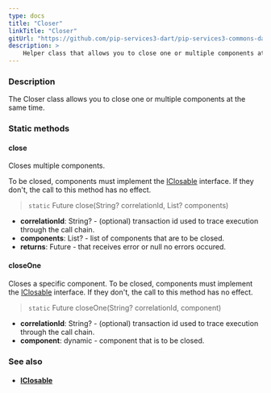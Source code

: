 ```yaml
---
type: docs
title: "Closer"
linkTitle: "Closer"
gitUrl: "https://github.com/pip-services3-dart/pip-services3-commons-dart"
description: >
    Helper class that allows you to close one or multiple components at the same time.
---
```


### Description

The Closer class allows you to close one or multiple components at the same time.

### Static methods

#### close
Closes multiple components.

To be closed, components must implement the [IClosable](../iclosable) interface.
If they don't, the call to this method has no effect.

> `static` Future close(String? correlationId, List? components)

- **correlationId**: String? - (optional) transaction id  used to trace execution through the call chain.
- **components**: List? - list of components that are to be closed.
- **returns**: Future - that receives error or null no errors occured.

#### closeOne
Closes a specific component.
To be closed, components must implement the [IClosable](../iclosable) interface.
If they don't, the call to this method has no effect.

> `static` Future closeOne(String? correlationId, component)

- **correlationId**: String? - (optional) transaction id used to trace execution through the call chain.
- **component**: dynamic - component that is to be closed.

### See also
- #### [IClosable](../iclosable)
